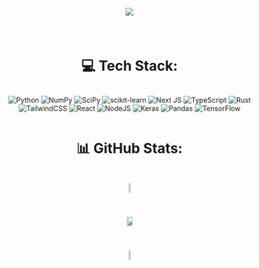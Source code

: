 <div style='display:flex;flex-direction: column;align-items:center;justify-content:center;text-align:center;'>
  
  [![](https://visitcount.itsvg.in/api?id=Benny-Nottonson&icon=2&color=6)](https://visitcount.itsvg.in)

  ---

  # 💻 Tech Stack:
  ![Python](https://img.shields.io/badge/python-3670A0?style=flat&logo=python&logoColor=ffdd54) ![NumPy](https://img.shields.io/badge/numpy-%23013243.svg?style=flat&logo=numpy&logoColor=white) ![SciPy](https://img.shields.io/badge/SciPy-%230C55A5.svg?style=flat&logo=scipy&logoColor=%white) ![scikit-learn](https://img.shields.io/badge/scikit--learn-%23F7931E.svg?style=flat&logo=scikit-learn&logoColor=white) ![Next JS](https://img.shields.io/badge/Next-black?style=flat&logo=next.js&logoColor=white) ![TypeScript](https://img.shields.io/badge/typescript-%23007ACC.svg?style=flat&logo=typescript&logoColor=white) ![Rust](https://img.shields.io/badge/rust-%23000000.svg?style=flat&logo=rust&logoColor=white) ![TailwindCSS](https://img.shields.io/badge/tailwindcss-%2338B2AC.svg?style=flat&logo=tailwind-css&logoColor=white) ![React](https://img.shields.io/badge/react-%2320232a.svg?style=flat&logo=react&logoColor=%2361DAFB) ![NodeJS](https://img.shields.io/badge/node.js-6DA55F?style=flat&logo=node.js&logoColor=white) ![Keras](https://img.shields.io/badge/Keras-%23D00000.svg?style=flat&logo=Keras&logoColor=white) ![Pandas](https://img.shields.io/badge/pandas-%23150458.svg?style=flat&logo=pandas&logoColor=white) ![TensorFlow](https://img.shields.io/badge/TensorFlow-%23FF6F00.svg?style=flat&logo=TensorFlow&logoColor=white)

  # 📊 GitHub Stats:
  <div style='display:flex;flex-direction: column;align-items:center;justify-content:center;text-align:center;'>
    <p align="center">
      <img src="https://github-readme-stats.vercel.app/api?username=Benny-Nottonson&theme=dark&hide_border=false&include_all_commits=true&count_private=true" style="width: 40%;margin-top: 10px;margin-bottom: 10px;"></img><br/>
    </p>
    <p align="center">
      <img src="https://github-readme-streak-stats.herokuapp.com/?user=Benny-Nottonson&theme=dark&hide_border=false" style="height: 80%;margin-top: 10px;margin-bottom: 10px;"></img><br/>
    </p>
    <p align="center">
      <img src="https://github-readme-stats.vercel.app/api/top-langs/?username=Benny-Nottonson&theme=dark&hide_border=false&include_all_commits=true&count_private=true&layout=compact" style="height: 40%;margin-top: 10px;margin-bottom: 10px;"></img>
    </p>
  </div>
</div>
